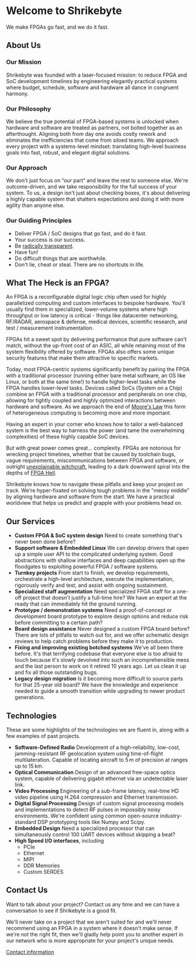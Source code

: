 # Welcome to Shrikebyte

We make FPGAs go fast, and we do it fast.

## About Us

### Our Mission

Shrikebyte was founded with a laser-focused mission: to reduce FPGA and SoC
development timelines by engineering elegantly practical systems where
budget, schedule, software and hardware all dance in congruent harmony.

### Our Philosophy

We believe the true potential of FPGA-based systems is unlocked when hardware
and software are treated as partners, not bolted together as an afterthought.
Aligning both from day one avoids costly rework and eliminates the
inefficiencies that come from siloed teams. We approach every project with
a systems-level mindset: translating high-level business goals into fast,
robust, and elegant digital solutions.

### Our Approach

We don't just focus on “our part” and leave the rest to someone else.
We're outcome-driven, and we take responsibility for the full success
of your system. To us, a design isn't just about checking boxes, it's about
delivering a highly capable system that shatters expectations
and doing it with more agility than anyone else.

### Our Guiding Principles

- Deliver FPGA / SoC designs that go fast, and do it fast.
- Your success is our success.
- Be [radically transparent](https://www.principles.com/principles/f6412dca-b3f9-4dd0-bb65-274869dd21ed).
- Have fun!
- Do difficult things that are worthwhile.
- Don't lie, cheat or steal. There are no shortcuts in life.

## What The Heck is an FPGA?

An FPGA is a reconfigurable digital logic chip often used for highly
parallelized computing and custom interfaces to bespoke hardware.
You'll usually find them in specialized, lower-volume systems where high throughput
or low latency is critical -
things like datacenter networking, RF/RADAR, aerospace & defense,
medical devices, scientific research, and test / measurement instrumentation.

FPGAs hit a sweet spot by delivering performance that pure software
can't match, without the up-front cost of an ASIC, all while retaining most of
the system flexibility offered by software. FPGAs also offers some
unique security features that make them attractive to specific markets.

Today, most FPGA-centric systems significantly benefit by pairing the FPGA with
a traditional processor (running either bare metal software, an OS like Linux, or both at the same time!) to
handle higher-level tasks while the FPGA handles lower-level tasks. Devices called SoCs
(System on a Chip) combine an FPGA with a traditional processor and peripherals on one chip,
allowing for tightly coupled and highly optimized interactions between hardware
and software. As we approach the end of [Moore's Law](https://en.wikipedia.org/wiki/Moore%27s_law)
this form of heterogeneous computing is becoming more and more important.

Having an expert in your corner who knows how to
tailor a well-balanced system is the best way to harness the power (and tame
the overwhelming complexities) of these highly capable SoC devices.

But with great power comes great... complexity.
FPGAs are notorious for wrecking project timelines, whether that be caused by
toolchain bugs, vague requirements, miscommunications between FPGA and software,
or outright
[unexplainable witchcraft](https://news.ycombinator.com/item?id=39751509#:~:text=Unconventional%20Uses%20of%20FPGAs%20%7C%20Hacker%20News&text=%3E%20A%20ring%20oscillator%20in%20an,the%20ring%20oscillator%20will%20shift.),
leading to a dark downward spiral into
the depths of [FPGA Hell](https://zipcpu.com/fpga-hell.html).

Shrikebyte knows
how to navigate these pitfalls and keep your project on track. We're
hyper-fixated
on solving tough problems in the "messy middle" by aligning hardware and software
from the start. We have a practical worldview that helps us predict and grapple with
your problems head on.

## Our Services

- **Custom FPGA & SoC system design**
  Need to create something that's never been done before?
- **Support software & Embedded Linux**
  We can develop drivers that open up a simple user API to the complicated
  underlying system. Good abstractions with shallow interfaces and deep
  capabilities open up the floodgates to exploiting powerful FPGA / software systems.
- **Turnkey projects**
  From start to finish, we develop requirements, orchestrate a high-level
  architecture, execute the implementation, rigorously verify and test, and
  assist with ongoing sustainment.
- **Specialized staff augmentation**
  Need specialized FPGA staff for a one-off project that doesn't justify
  a full-time hire? We have an expert at the ready that can immediately
  hit the ground running.
- **Prototype / demonstration systems**
  Need a proof-of-concept or development board prototype to explore design
  options and reduce risk before committing to a certain path?
- **Board design assistance**
  Never designed a custom FPGA board before? There are lots of pitfalls to
  watch out for, and we offer schematic design reviews to help catch problems
  before they make it to production.
- **Fixing and improving existing botched systems**
  We've all been there before. It's that terrifying codebase that everyone
  else is too afraid to touch because it's slowly devolved into such an
  incomprehensible mess and the last person to work on it retired 10 years ago. Let us clean it up and fix all those
  outstanding bugs.
- **Legacy design migration**
  Is it becoming more difficult to source parts for that 25-year old board?
  We have the knowledge and experience needed to guide a smooth transition
  while upgrading to newer product generations.

## Technologies

These are some highlights of the technologies we are fluent in, along with a
few examples of past projects.

- **Software-Defined Radio**
  Development of a high-reliability, low-cost, jamming-resistant RF
  geolocation system using time-of-flight multilateration. Capable of
  locating aircraft to 5 m of precision at ranges up to 15 km.
- **Optical Communication**
  Design of an advanced free-space optics system, capable of delivering
  gigabit ethernet via an undetectable laser link.
- **Video Processing**
  Engineering of a sub-frame latency, real-time HD video pipeline using
  H.264 compression and Ethernet transmission.
- **Digital Signal Processing**
  Design of custom signal processing models and implementations to detect
  RF pulses in impossibly noisy environments. We're confident using
  common open-source industry-standard DSP prototyping tools like
  Numpy and Scipy.
- **Embedded Design**
  Need a specialized processor that can simultaneously control 100 UART
  devices without skipping a beat?
- **High Speed I/O interfaces**, including
  - PCIe
  - Ethernet
  - MIPI
  - DDR Memories
  - Custom SERDES

## Contact Us

Want to talk about your project? Contact us any time and we can have a
conversation to see if Shrikebyte is a good fit.

We'll never take on a project that we aren't suited for and we'll never
recommend using an FPGA in a system where it doesn't make sense.
If we're not the right fit, then we'll gladly help point you to another expert
in our network who is more appropriate for your project's unique needs.

[Contact information](/contact/)

